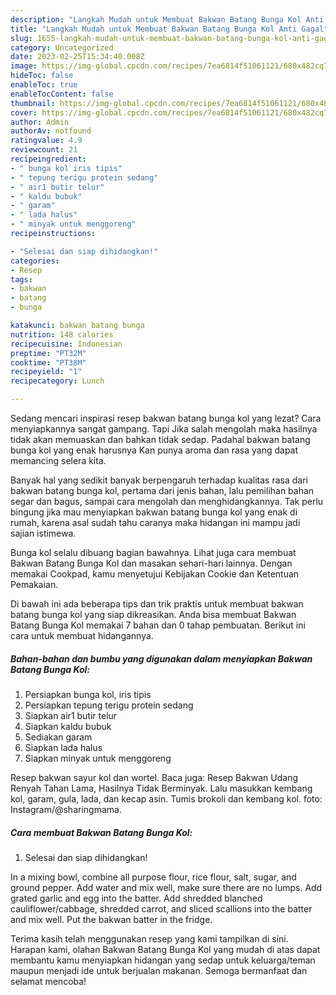 ```yaml
---
description: "Langkah Mudah untuk Membuat Bakwan Batang Bunga Kol Anti Gagal"
title: "Langkah Mudah untuk Membuat Bakwan Batang Bunga Kol Anti Gagal"
slug: 1655-langkah-mudah-untuk-membuat-bakwan-batang-bunga-kol-anti-gagal
category: Uncategorized
date: 2023-02-25T15:34:40.008Z
image: https://img-global.cpcdn.com/recipes/7ea6814f51061121/680x482cq70/bakwan-batang-bunga-kol-foto-resep-utama.jpg
hideToc: false
enableToc: true
enableTocContent: false
thumbnail: https://img-global.cpcdn.com/recipes/7ea6814f51061121/680x482cq70/bakwan-batang-bunga-kol-foto-resep-utama.jpg
cover: https://img-global.cpcdn.com/recipes/7ea6814f51061121/680x482cq70/bakwan-batang-bunga-kol-foto-resep-utama.jpg
author: Admin
authorAv: notfound
ratingvalue: 4.9
reviewcount: 21
recipeingredient:
- " bunga kol iris tipis"
- " tepung terigu protein sedang"
- " air1 butir telur"
- " kaldu bubuk"
- " garam"
- " lada halus"
- " minyak untuk menggoreng"
recipeinstructions:

- "Selesai dan siap dihidangkan!"
categories:
- Resep
tags:
- bakwan
- batang
- bunga

katakunci: bakwan batang bunga 
nutrition: 148 calories
recipecuisine: Indonesian
preptime: "PT32M"
cooktime: "PT38M"
recipeyield: "1"
recipecategory: Lunch

---
```



Sedang mencari inspirasi resep bakwan batang bunga kol yang lezat? Cara menyiapkannya sangat gampang. Tapi Jika salah mengolah maka hasilnya tidak akan memuaskan dan bahkan tidak sedap. Padahal bakwan batang bunga kol yang enak harusnya Kan punya aroma dan rasa yang dapat memancing selera kita.


Banyak hal yang sedikit banyak berpengaruh terhadap kualitas rasa dari bakwan batang bunga kol, pertama dari jenis bahan, lalu pemilihan bahan segar dan bagus, sampai cara mengolah dan menghidangkannya. Tak perlu bingung jika mau menyiapkan bakwan batang bunga kol yang enak di rumah, karena asal sudah tahu caranya maka hidangan ini mampu jadi sajian istimewa.

Bunga kol selalu dibuang bagian bawahnya. Lihat juga cara membuat Bakwan Batang Bunga Kol dan masakan sehari-hari lainnya. Dengan memakai Cookpad, kamu menyetujui Kebijakan Cookie dan Ketentuan Pemakaian.


Di bawah ini ada beberapa tips dan trik praktis untuk membuat bakwan batang bunga kol yang siap dikreasikan. Anda bisa membuat Bakwan Batang Bunga Kol memakai 7 bahan dan 0 tahap pembuatan. Berikut ini cara untuk membuat hidangannya.

<!--inarticleads1-->

##### Bahan-bahan dan bumbu yang digunakan dalam menyiapkan Bakwan Batang Bunga Kol:

1. Persiapkan  bunga kol, iris tipis
1. Persiapkan  tepung terigu protein sedang
1. Siapkan  air1 butir telur
1. Siapkan  kaldu bubuk
1. Sediakan  garam
1. Siapkan  lada halus
1. Siapkan  minyak untuk menggoreng


Resep bakwan sayur kol dan wortel. Baca juga: Resep Bakwan Udang Renyah Tahan Lama, Hasilnya Tidak Berminyak. Lalu masukkan kembang kol, garam, gula, lada, dan kecap asin. Tumis brokoli dan kembang kol. foto: Instagram/@sharingmama. 

<!--inarticleads2-->

##### Cara membuat Bakwan Batang Bunga Kol:


1. Selesai dan siap dihidangkan!

In a mixing bowl, combine all purpose flour, rice flour, salt, sugar, and ground pepper. Add water and mix well, make sure there are no lumps. Add grated garlic and egg into the batter. Add shredded blanched cauliflower/cabbage, shredded carrot, and sliced scallions into the batter and mix well. Put the bakwan batter in the fridge. 

Terima kasih telah menggunakan resep yang kami tampilkan di sini. Harapan kami, olahan Bakwan Batang Bunga Kol yang mudah di atas dapat membantu kamu menyiapkan hidangan yang sedap untuk keluarga/teman maupun menjadi ide untuk berjualan makanan. Semoga bermanfaat dan selamat mencoba!
